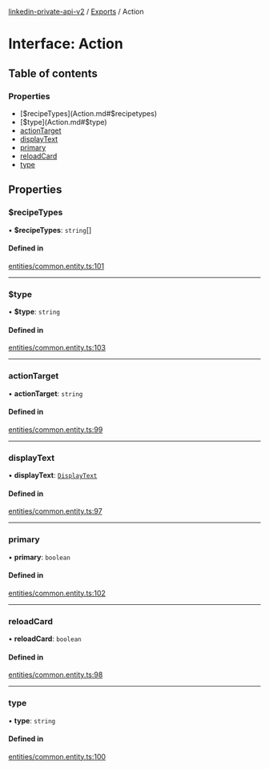 [linkedin-private-api-v2](../README.md) / [Exports](../modules.md) / Action

# Interface: Action

## Table of contents

### Properties

- [$recipeTypes](Action.md#$recipetypes)
- [$type](Action.md#$type)
- [actionTarget](Action.md#actiontarget)
- [displayText](Action.md#displaytext)
- [primary](Action.md#primary)
- [reloadCard](Action.md#reloadcard)
- [type](Action.md#type)

## Properties

### $recipeTypes

• **$recipeTypes**: `string`[]

#### Defined in

[entities/common.entity.ts:101](https://github.com/akash-gupt/linkedin-private-api/blob/d170d2d/src/entities/common.entity.ts#L101)

___

### $type

• **$type**: `string`

#### Defined in

[entities/common.entity.ts:103](https://github.com/akash-gupt/linkedin-private-api/blob/d170d2d/src/entities/common.entity.ts#L103)

___

### actionTarget

• **actionTarget**: `string`

#### Defined in

[entities/common.entity.ts:99](https://github.com/akash-gupt/linkedin-private-api/blob/d170d2d/src/entities/common.entity.ts#L99)

___

### displayText

• **displayText**: [`DisplayText`](DisplayText.md)

#### Defined in

[entities/common.entity.ts:97](https://github.com/akash-gupt/linkedin-private-api/blob/d170d2d/src/entities/common.entity.ts#L97)

___

### primary

• **primary**: `boolean`

#### Defined in

[entities/common.entity.ts:102](https://github.com/akash-gupt/linkedin-private-api/blob/d170d2d/src/entities/common.entity.ts#L102)

___

### reloadCard

• **reloadCard**: `boolean`

#### Defined in

[entities/common.entity.ts:98](https://github.com/akash-gupt/linkedin-private-api/blob/d170d2d/src/entities/common.entity.ts#L98)

___

### type

• **type**: `string`

#### Defined in

[entities/common.entity.ts:100](https://github.com/akash-gupt/linkedin-private-api/blob/d170d2d/src/entities/common.entity.ts#L100)
